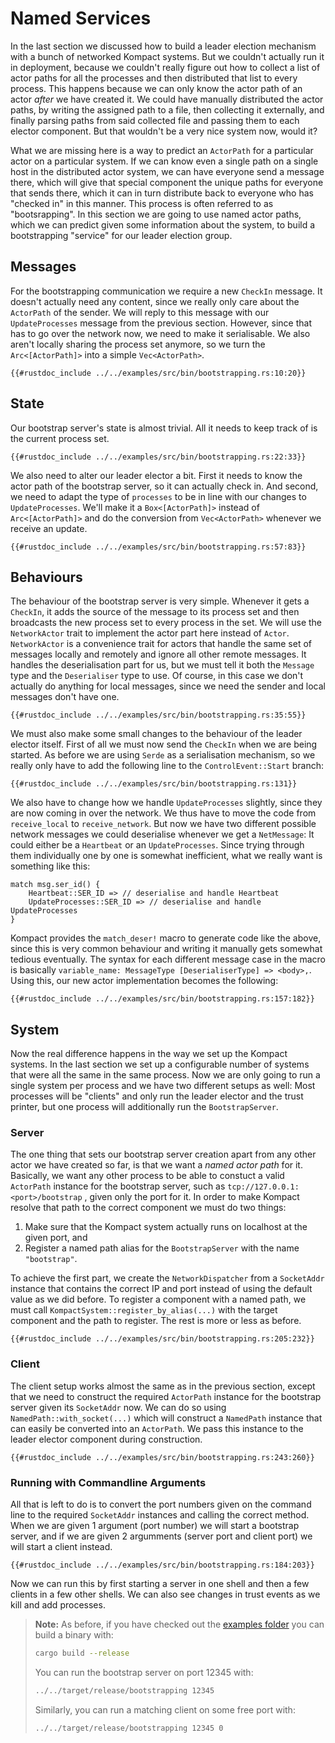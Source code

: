 # Named Services

In the last section we discussed how to build a leader election mechanism with a bunch of networked Kompact systems. But we couldn't actually run it in deployment, because we couldn't really figure out how to collect a list of actor paths for all the processes and then distributed that list to every process. This happens because we can only know the actor path of an actor *after* we have created it. We could have manually distributed the actor paths, by writing the assigned path to a file, then collecting it externally, and finally parsing paths from said collected file and passing them to each elector component. But that wouldn't be a very nice system now, would it? 

What we are missing here is a way to predict an `ActorPath` for a particular actor on a particular system. If we can know even a single path on a single host in the distributed actor system, we can have everyone send a message there, which will give that special component the unique paths for everyone that sends there, which it can in turn distribute back to everyone who has "checked in" in this manner. This process is often referred to as "bootsrapping". In this section we are going to use named actor paths, which we can predict given some information about the system, to build a bootstrapping "service" for our leader election group.

## Messages

For the bootstrapping communication we require a new `CheckIn` message. It doesn't actually need any content, since we really only care about the `ActorPath` of the sender. We will reply to this message with our `UpdateProcesses` message from the previous section. However, since that has to go over the network now, we need to make it serialisable. We also aren't locally sharing the process set anymore, so we turn the `Arc<[ActorPath]>` into a simple `Vec<ActorPath>`.

```rust,edition2018,no_run,noplaypen
{{#rustdoc_include ../../examples/src/bin/bootstrapping.rs:10:20}}
```

## State

Our bootstrap server's state is almost trivial. All it needs to keep track of is the current process set.

```rust,edition2018,no_run,noplaypen
{{#rustdoc_include ../../examples/src/bin/bootstrapping.rs:22:33}}
```

We also need to alter our leader elector a bit. First it needs to know the actor path of the bootstrap server, so it can actually check in. And second, we need to adapt the type of `processes` to be in line with our changes to `UpdateProcesses`. We'll make it a `Box<[ActorPath]>` instead of `Arc<[ActorPath]>` and do the conversion from `Vec<ActorPath>` whenever we receive an update.

```rust,edition2018,no_run,noplaypen
{{#rustdoc_include ../../examples/src/bin/bootstrapping.rs:57:83}}
```

## Behaviours

The behaviour of the bootstrap server is very simple. Whenever it gets a `CheckIn`, it adds the source of the message to its process set and then broadcasts the new process set to every process in the set. We will use the `NetworkActor` trait to implement the actor part here instead of `Actor`. `NetworkActor` is a convenience trait for actors that handle the same set of messages locally and remotely and ignore all other remote messages. It handles the deserialisation part for us, but we must tell it both the `Message` type and the `Deserialiser` type to use. Of course, in this case we don't actually do anything for local messages, since we need the sender and local messages don't have one.

```rust,edition2018,no_run,noplaypen
{{#rustdoc_include ../../examples/src/bin/bootstrapping.rs:35:55}}
```

We must also make some small changes to the behaviour of the leader elector itself. First of all we must now send the `CheckIn` when we are being started. As before we are using `Serde` as a serialisation mechanism, so we really only have to add the following line to the `ControlEvent::Start` branch:

```rust,edition2018,no_run,noplaypen
{{#rustdoc_include ../../examples/src/bin/bootstrapping.rs:131}}
```

We also have to change how we handle `UpdateProcesses` slightly, since they are now coming in over the network. We thus have to move the code from `receive_local` to `receive_network`. But now we have two different possible network messages we could deserialise whenever we get a `NetMessage`: It could either be a `Heartbeat` or an `UpdateProcesses`. Since trying through them individually one by one is somewhat inefficient, what we really want is something like this:

```rust,edition2018,no_run,noplaypen
match msg.ser_id() {
	Heartbeat::SER_ID => // deserialise and handle Heartbeat
	UpdateProcesses::SER_ID => // deserialise and handle UpdateProcesses
}
```

Kompact provides the `match_deser!` macro to generate code like the above, since this is very common behaviour and writing it manually gets somewhat tedious eventually. The syntax for each different message case in the macro is basically `variable_name: MessageType [DeserialiserType] => <body>,`. Using this, our new actor implementation becomes the following:

```rust,edition2018,no_run,noplaypen
{{#rustdoc_include ../../examples/src/bin/bootstrapping.rs:157:182}}
```


## System

Now the real difference happens in the way we set up the Kompact systems. In the last section we set up a configurable number of systems that were all the same in the same process. Now we are only going to run a single system per process and we have two different setups as well: Most processes will be "clients" and only run the leader elector and the trust printer, but one process will additionally run the `BootstrapServer`.

### Server

The one thing that sets our bootstrap server creation apart from any other actor we have created so far, is that we want a *named actor path* for it. Basically, we want any other process to be able to constuct a valid `ActorPath` instance for the bootstrap server, such as `tcp://127.0.0.1:<port>/bootstrap` , given only the port for it. In order to make Kompact resolve that path to the correct component we must do two things:

1. Make sure that the Kompact system actually runs on localhost at the given port, and
2. Register a named path alias for the `BootstrapServer` with the name `"bootstrap"`.

To achieve the first part, we create the `NetworkDispatcher` from a `SocketAddr` instance that contains the correct IP and port instead of using the default value as we did before. To register a component with a named path, we must call `KompactSystem::register_by_alias(...)` with the target component and the path to register. The rest is more or less as before.

```rust,edition2018,no_run,noplaypen
{{#rustdoc_include ../../examples/src/bin/bootstrapping.rs:205:232}}
```

### Client

The client setup works almost the same as in the previous section, except that we need to construct the required `ActorPath` instance for the bootstrap server given its `SocketAddr` now. We can do so using `NamedPath::with_socket(...)` which will construct a `NamedPath` instance that can easily be converted into an `ActorPath`. We pass this instance to the leader elector component during construction.

```rust,edition2018,no_run,noplaypen
{{#rustdoc_include ../../examples/src/bin/bootstrapping.rs:243:260}}
```

### Running with Commandline Arguments

All that is left to do is to convert the port numbers given on the command line to the required `SocketAddr` instances and calling the correct method. When we are given 1 argument (port number) we will start a bootstrap server, and if we are given 2 argumments (server port and client port) we will start a client instead.

```rust,edition2018,no_run,noplaypen
{{#rustdoc_include ../../examples/src/bin/bootstrapping.rs:184:203}}
```

Now we can run this by first starting a server in one shell and then a few clients in a few other shells. We can also see changes in trust events as we kill and add processes.

> **Note:** As before, if you have checked out the [examples folder](https://github.com/kompics/kompact/tree/master/docs/examples) you can build a binary with:
> ```bash
> cargo build --release
> ```
> You can run the bootstrap server on port 12345 with:
> ```bash
> ../../target/release/bootstrapping 12345
> ```
> Similarly, you can run a matching client on some free port with:
> ```bash
> ../../target/release/bootstrapping 12345 0
> ```
